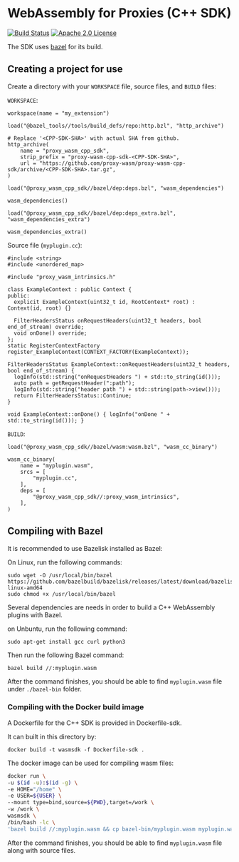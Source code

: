 # WebAssembly for Proxies (C++ SDK)

[![Build Status][build-badge]][build-link]
[![Apache 2.0 License][license-badge]][license-link]

The SDK uses [bazel](https://bazel.build/) for its build. 


## Creating a project for use

Create a directory with your `WORKSPACE` file, source files, and `BUILD` files:

`WORKSPACE`:

```
workspace(name = "my_extension")

load("@bazel_tools//tools/build_defs/repo:http.bzl", "http_archive")

# Replace '<CPP-SDK-SHA>' with actual SHA from github.
http_archive(
    name = "proxy_wasm_cpp_sdk",
    strip_prefix = "proxy-wasm-cpp-sdk-<CPP-SDK-SHA>",
    url = "https://github.com/proxy-wasm/proxy-wasm-cpp-sdk/archive/<CPP-SDK-SHA>.tar.gz",
)

load("@proxy_wasm_cpp_sdk//bazel/dep:deps.bzl", "wasm_dependencies")

wasm_dependencies()

load("@proxy_wasm_cpp_sdk//bazel/dep:deps_extra.bzl", "wasm_dependencies_extra")

wasm_dependencies_extra()
```

Source file (`myplugin.cc`):

```
#include <string>
#include <unordered_map>

#include "proxy_wasm_intrinsics.h"

class ExampleContext : public Context {
public:
  explicit ExampleContext(uint32_t id, RootContext* root) : Context(id, root) {}

  FilterHeadersStatus onRequestHeaders(uint32_t headers, bool end_of_stream) override;
  void onDone() override;
};
static RegisterContextFactory register_ExampleContext(CONTEXT_FACTORY(ExampleContext));

FilterHeadersStatus ExampleContext::onRequestHeaders(uint32_t headers, bool end_of_stream) {
  logInfo(std::string("onRequestHeaders ") + std::to_string(id()));
  auto path = getRequestHeader(":path");
  logInfo(std::string("header path ") + std::string(path->view()));
  return FilterHeadersStatus::Continue;
}

void ExampleContext::onDone() { logInfo("onDone " + std::to_string(id())); }
```

`BUILD`:

```
load("@proxy_wasm_cpp_sdk//bazel/wasm:wasm.bzl", "wasm_cc_binary")

wasm_cc_binary(
    name = "myplugin.wasm",
    srcs = [
        "myplugin.cc",
    ],
    deps = [
        "@proxy_wasm_cpp_sdk//:proxy_wasm_intrinsics",
    ],
)
```

## Compiling with Bazel

It is recommended to use Bazelisk installed as Bazel:

On Linux, run the following commands:

```
sudo wget -O /usr/local/bin/bazel https://github.com/bazelbuild/bazelisk/releases/latest/download/bazelisk-linux-amd64
sudo chmod +x /usr/local/bin/bazel
```

Several dependencies are needs in order to build a C++ WebAssembly plugins with Bazel.

on Unbuntu, run the following command:

```
sudo apt-get install gcc curl python3
```

Then run the following Bazel command:

```
bazel build //:myplugin.wasm
```

After the command finishes, you should be able to find `myplugin.wasm` file under `./bazel-bin` folder.

### Compiling with the Docker build image

A Dockerfile for the C++ SDK is provided in Dockerfile-sdk.

It can built in this directory by:

```
docker build -t wasmsdk -f Dockerfile-sdk .
```

The docker image can be used for compiling wasm files:

```bash
docker run \
-u $(id -u):$(id -g) \
-e HOME="/home" \
-e USER=${USER} \
--mount type=bind,source=${PWD},target=/work \
-w /work \
wasmsdk \
/bin/bash -lc \
'bazel build //:myplugin.wasm && cp bazel-bin/myplugin.wasm myplugin.wasm && bazel clean --expunge'
```

After the command finishes, you should be able to find `myplugin.wasm` file along with source files.

[build-badge]: https://github.com/proxy-wasm/proxy-wasm-cpp-sdk/workflows/C++/badge.svg?branch=master
[build-link]: https://github.com/proxy-wasm/proxy-wasm-cpp-sdk/actions?query=workflow%3AC%2B%2B+branch%3Amaster
[license-badge]: https://img.shields.io/github/license/proxy-wasm/proxy-wasm-cpp-sdk
[license-link]: https://github.com/proxy-wasm/proxy-wasm-cpp-sdk/blob/master/LICENSE
